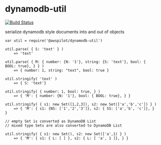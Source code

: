 # dynamodb-util

[![Build Status](https://travis-ci.org/awspilot/dynamodb-util.svg?branch=master)](https://travis-ci.org/awspilot/dynamodb-util) 

serialize dynamodb style documents into and out of objects



```
var util = require('@awspilot/dynamodb-util')

util.parse( { S: 'text' } ) 
	=> 'text'

util.parse( { M: { number: {N: '1'}, string: {S: 'text'}, bool: { BOOL: true}, } } ) 
	=> { number: 1, string: "text", bool: true }

util.stringify( 'text' ) 
	=> { S: 'text'}

util.stringify( { number: 1, bool: true, } ) 
	=> { 'M': { number: {N: '1'}, bool: { BOOL: true}, } }

util.stringify( { s1: new Set([1,2,3]), s2: new Set(['a','b','c']) } ) 
	=> { 'M': { s1: {NS: ['1','2','3']}, s2: { SS: ['a','b', 'c']}, } }

// empty Set is converted as DynamoDB List
// mixed type Sets are also converted to DynamoDB List

util.stringify( { s1: new Set(), s2: new Set(['a',1) } ) 
	=> { 'M': { s1: { L: [ ] }, s2: { L: [ 'a', 1 ]}, } }

```